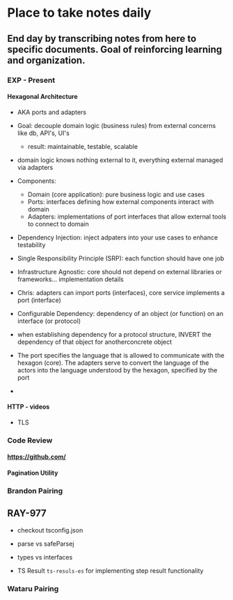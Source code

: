# Place to take notes daily

## End day by transcribing notes from here to specific documents. Goal of reinforcing learning and organization.

### EXP - Present

#### Hexagonal Architecture
- AKA ports and adapters
- Goal: decouple domain logic (business rules) from external concerns like db, API's, UI's
  - result: maintainable, testable, scalable
- domain logic knows nothing external to it, everything external managed via adapters
- Components:
  - Domain (core application): pure business logic and use cases
  - Ports: interfaces defining how external components interact with domain
  - Adapters: implementations of port interfaces that allow external tools to connect to domain
- Dependency Injection: inject adpaters into your use cases to enhance testability
- Single Responsibility Principle (SRP): each function should have one job
- Infrastructure Agnostic: core should not depend on external libraries or frameworks... implementation details
- Chris: adapters can import ports (interfaces), core service implements a port (interface)

- Configurable Dependency: dependency of an object (or function) on an interface (or protocol)
- when establishing dependency for a protocol structure, INVERT the dependency of that object for anotherconcrete object
- The port specifies the language that is allowed to communicate with the hexagon (core). The adapters serve to convert the language of the actors into the language understood by the hexagon, specified by the port
- 

#### HTTP - videos
- TLS

### Code Review
#### https://github.com/


#### Pagination Utility

   
### Brandon Pairing

RAY-977
- 

- checkout tsconfig.json
- parse vs safeParsej
- types vs interfaces

- TS Result ```ts-resuls-es``` for implementing step result functionality


### Wataru Pairing
 

